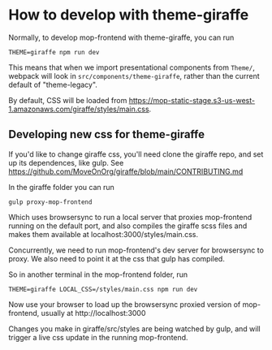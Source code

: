 # How to develop with theme-giraffe

Normally, to develop mop-frontend with theme-giraffe, you can run

```
THEME=giraffe npm run dev
```

This means that when we import presentational components from `Theme/`, webpack will look in
`src/components/theme-giraffe`, rather than the current default of "theme-legacy".

By default, CSS will be loaded from https://mop-static-stage.s3-us-west-1.amazonaws.com/giraffe/styles/main.css.

## Developing new css for theme-giraffe

If you'd like to change giraffe css, you'll need clone the giraffe repo, and set up its dependences,
like gulp. See https://github.com/MoveOnOrg/giraffe/blob/main/CONTRIBUTING.md

In the giraffe folder you can run
```
gulp proxy-mop-frontend
```
Which uses browsersync to run a local server that proxies mop-frontend running on the default port,
and also compiles the giraffe scss files and makes them available at localhost:3000/styles/main.css.

Concurrently, we need to run mop-frontend's dev server for browsersync to proxy. We also need to
point it at the css that gulp has compiled.

So in another terminal in the mop-frontend folder, run
```
THEME=giraffe LOCAL_CSS=/styles/main.css npm run dev
```

Now use your browser to load up the browsersync proxied version of mop-frontend, usually at
http://localhost:3000

Changes you make in giraffe/src/styles are being watched by gulp, and will trigger a live css update
in the running mop-frontend.